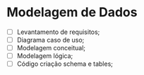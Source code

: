 # Modelagem de Dados

- [ ] Levantamento de requisitos;
- [ ] Diagrama caso de uso;
- [ ] Modelagem conceitual;
- [ ] Modelagem lógica;
- [ ] Código criação schema e tables;
